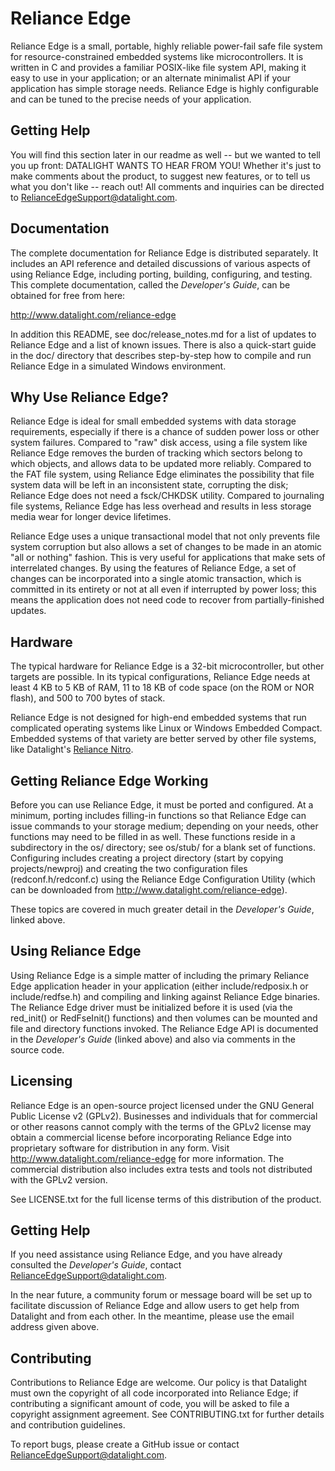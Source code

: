 # Reliance Edge

Reliance Edge is a small, portable, highly reliable power-fail safe file system
for resource-constrained embedded systems like microcontrollers.  It is written
in C and provides a familiar POSIX-like file system API, making it easy to use
in your application; or an alternate minimalist API if your application has
simple storage needs.  Reliance Edge is highly configurable and can be tuned to
the precise needs of your application.

## Getting Help

You will find this section later in our readme as well -- but we wanted to tell
you up front: DATALIGHT WANTS TO HEAR FROM YOU!  Whether it's just to make
comments about the product, to suggest new features, or to tell us what you
don't like -- reach out!  All comments and inquiries can be directed to
<RelianceEdgeSupport@datalight.com>.

## Documentation

The complete documentation for Reliance Edge is distributed separately.  It
includes an API reference and detailed discussions of various aspects of using
Reliance Edge, including porting, building, configuring, and testing.  This
complete documentation, called the _Developer's Guide_, can be obtained for free
from here:

<http://www.datalight.com/reliance-edge>

In addition this README, see doc/release_notes.md for a list of updates
to Reliance Edge and a list of known issues. There is also a quick-start
guide in the doc/ directory that describes step-by-step how to compile
and run Reliance Edge in a simulated Windows environment.

## Why Use Reliance Edge?

Reliance Edge is ideal for small embedded systems with data storage
requirements, especially if there is a chance of sudden power loss or other
system failures.  Compared to "raw" disk access, using a file system like
Reliance Edge removes the burden of tracking which sectors belong to which
objects, and allows data to be updated more reliably.  Compared to the FAT file
system, using Reliance Edge eliminates the possibility that file system data
will be left in an inconsistent state, corrupting the disk; Reliance Edge does
not need a fsck/CHKDSK utility.  Compared to journaling file systems, Reliance
Edge has less overhead and results in less storage media wear for longer device
lifetimes.

Reliance Edge uses a unique transactional model that not only prevents file
system corruption but also allows a set of changes to be made in an atomic "all
or nothing" fashion.  This is very useful for applications that make sets of
interrelated changes.  By using the features of Reliance Edge, a set of changes
can be incorporated into a single atomic transaction, which is committed in its
entirety or not at all even if interrupted by power loss; this means the
application does not need code to recover from partially-finished updates.

## Hardware

The typical hardware for Reliance Edge is a 32-bit microcontroller, but other
targets are possible.  In its typical configurations, Reliance Edge needs at
least 4 KB to 5 KB of RAM, 11 to 18 KB of code space (on the ROM or NOR flash),
and 500 to 700 bytes of stack.

Reliance Edge is not designed for high-end embedded systems that run complicated
operating systems like Linux or Windows Embedded Compact.  Embedded systems of
that variety are better served by other file systems, like Datalight's
[Reliance Nitro](http://www.datalight.com/products/embedded-file-systems/reliance-nitro).

## Getting Reliance Edge Working

Before you can use Reliance Edge, it must be ported and configured.  At a
minimum, porting includes filling-in functions so that Reliance Edge can issue
commands to your storage medium; depending on your needs, other functions may
need to be filled in as well.  These functions reside in a subdirectory in the
os/ directory; see os/stub/ for a blank set of functions.  Configuring includes
creating a project directory (start by copying projects/newproj) and creating
the two configuration files (redconf.h/redconf.c) using the Reliance Edge
Configuration Utility (which can be downloaded from
<http://www.datalight.com/reliance-edge>).

These topics are covered in much greater detail in the _Developer's Guide_,
linked above.

## Using Reliance Edge

Using Reliance Edge is a simple matter of including the primary Reliance Edge
application header in your application (either include/redposix.h or
include/redfse.h) and compiling and linking against Reliance Edge binaries.
The Reliance Edge driver must be initialized before it is used (via the
red\_init() or RedFseInit() functions) and then volumes can be mounted and file
and directory functions invoked.  The Reliance Edge API is documented in the
_Developer's Guide_ (linked above) and also via comments in the source code.

## Licensing

Reliance Edge is an open-source project licensed under the GNU General Public
License v2 (GPLv2).  Businesses and individuals that for commercial or other
reasons cannot comply with the terms of the GPLv2 license may obtain a
commercial license before incorporating Reliance Edge into proprietary software
for distribution in any form.  Visit <http://www.datalight.com/reliance-edge>
for more information.  The commercial distribution also includes extra tests and
tools not distributed with the GPLv2 version.

See LICENSE.txt for the full license terms of this distribution of the product.

## Getting Help

If you need assistance using Reliance Edge, and you have already consulted the
_Developer's Guide_, contact <RelianceEdgeSupport@datalight.com>.

In the near future, a community forum or message board will be set up to
facilitate discussion of Reliance Edge and allow users to get help from
Datalight and from each other.  In the meantime, please use the email address
given above.

## Contributing

Contributions to Reliance Edge are welcome.  Our policy is that Datalight must
own the copyright of all code incorporated into Reliance Edge; if contributing a
significant amount of code, you will be asked to file a copyright assignment
agreement.  See CONTRIBUTING.txt for further details and contribution
guidelines.

To report bugs, please create a GitHub issue or contact
<RelianceEdgeSupport@datalight.com>.


